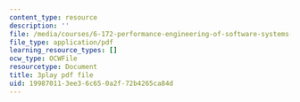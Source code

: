 ```yaml
---
content_type: resource
description: ''
file: /media/courses/6-172-performance-engineering-of-software-systems-fall-2018/199870113ee36c650a2f72b4265ca84d_d5e_YJGXXFU.pdf
file_type: application/pdf
learning_resource_types: []
ocw_type: OCWFile
resourcetype: Document
title: 3play pdf file
uid: 19987011-3ee3-6c65-0a2f-72b4265ca84d
---
```


